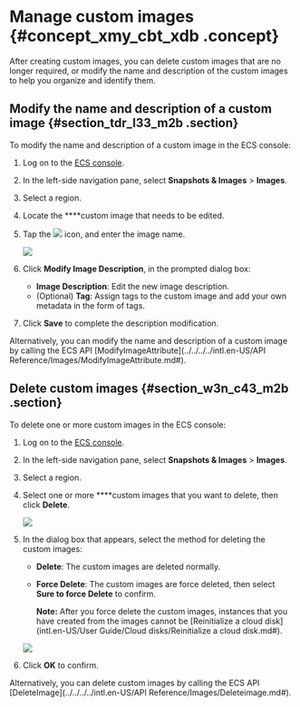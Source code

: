 # Manage custom images {#concept_xmy_cbt_xdb .concept}

After creating custom images, you can delete custom images that are no longer required, or modify the name and description of the custom images to help you organize and identify them.

## Modify the name and description of a custom image {#section_tdr_l33_m2b .section}

To modify the name and description of a custom image in the ECS console:

1.  Log on to the [ECS console](https://ecs.console.aliyun.com/#/home).
2.  In the left-side navigation pane, select **Snapshots & Images** \> **Images**.
3.  Select a region.
4.  Locate the ****custom image that needs to be edited.
5.  Tap the ![](http://static-aliyun-doc.oss-cn-hangzhou.aliyuncs.com/assets/img/9709/7167_en-US.png) icon, and enter the image name.

    ![](http://static-aliyun-doc.oss-cn-hangzhou.aliyuncs.com/assets/img/9709/7166_en-US.png)

6.  Click **Modify Image Description**, in the prompted dialog box:
    -   **Image Description**: Edit the new image description.
    -   \(Optional\) **Tag**: Assign tags to the custom image and add your own metadata in the form of tags.
7.  Click **Save** to complete the description modification.

Alternatively, you can modify the name and description of a custom image by calling the ECS API [ModifyImageAttribute](../../../../intl.en-US/API Reference/Images/ModifyImageAttribute.md#).

## Delete custom images {#section_w3n_c43_m2b .section}

To delete one or more custom images in the ECS console:

1.  Log on to the [ECS console](https://ecs.console.aliyun.com/#/home).
2.  In the left-side navigation pane, select **Snapshots & Images** \> **Images**.
3.  Select a region.
4.  Select one or more ****custom images that you want to delete, then click **Delete**.

    ![](http://static-aliyun-doc.oss-cn-hangzhou.aliyuncs.com/assets/img/9709/7168_en-US.png)

5.  In the dialog box that appears, select the method for deleting the custom images:

    -   **Delete**: The custom images are deleted normally.
    -   **Force Delete**: The custom images are force deleted, then select **Sure to force Delete** to confirm.

        **Note:** After you force delete the custom images, instances that you have created from the images cannot be [Reinitialize a cloud disk](intl.en-US/User Guide/Cloud disks/Reinitialize a cloud disk.md#).

    ![](http://static-aliyun-doc.oss-cn-hangzhou.aliyuncs.com/assets/img/9709/7169_en-US.png)

6.  Click **OK** to confirm.

Alternatively, you can delete custom images by calling the ECS API [DeleteImage](../../../../intl.en-US/API Reference/Images/Deleteimage.md#).


